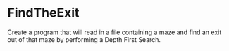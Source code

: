 # FindTheExit
Create a program that will read in a file containing a maze and find an exit out of that maze by performing a Depth First Search.
